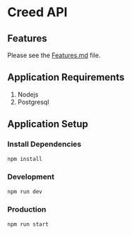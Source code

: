 # Creed API

## Features
Please see the [Features.md](/FEATURES.md) file.

## Application Requirements
1. Nodejs
2. Postgresql

## Application Setup
### Install Dependencies
```sh
npm install
```

### Development
```sh
npm run dev
```

### Production
```sh
npm run start
```
